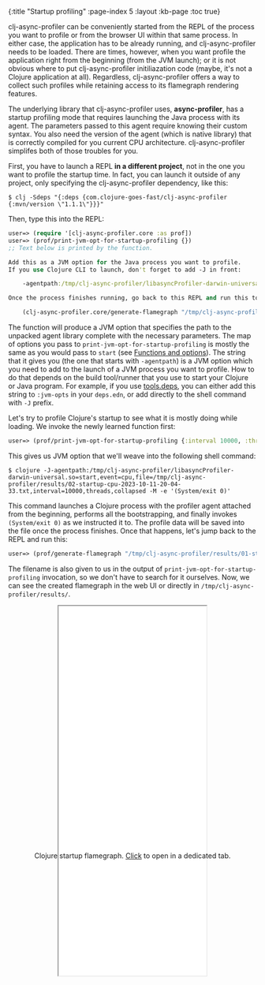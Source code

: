 {:title "Startup profiling"
 :page-index 5
 :layout :kb-page
 :toc true}

clj-async-profiler can be conveniently started from the REPL of the process you
want to profile or from the browser UI within that same process. In either case,
the application has to be already running, and clj-async-profiler needs to be
loaded. There are times, however, when you want profile the application right
from the beginning (from the JVM launch); or it is not obvious where to put
clj-async-profiler initiliazation code (maybe, it's not a Clojure application at
all). Regardless, clj-async-profiler offers a way to collect such profiles while
retaining access to its flamegraph rendering features.

The underlying library that clj-async-profiler uses, **async-profiler**, has a
startup profiling mode that requires launching the Java process with its agent.
The parameters passed to this agent require knowing their custom syntax. You
also need the version of the agent (which is native library) that is correctly
compiled for you current CPU architecture. clj-async-profiler simplifes both of
those troubles for you.

First, you have to launch a REPL **in a different project**, not in the one you
want to profile the startup time. In fact, you can launch it outside of any
project, only specifying the clj-async-profiler dependency, like this:

```shell
$ clj -Sdeps "{:deps {com.clojure-goes-fast/clj-async-profiler {:mvn/version \"1.1.1\"}}}"
```

Then, type this into the REPL:

```clj
user=> (require '[clj-async-profiler.core :as prof])
user=> (prof/print-jvm-opt-for-startup-profiling {})
;; Text below is printed by the function.

Add this as a JVM option for the Java process you want to profile.
If you use Clojure CLI to launch, don't forget to add -J in front:

    -agentpath:/tmp/clj-async-profiler/libasyncProfiler-darwin-universal.so=start,event=cpu,file=/tmp/clj-async-profiler/results/01-startup-cpu-2023-10-11-19-50-07.txt,interval=1000000,collapsed

Once the process finishes running, go back to this REPL and run this to generate the flamegraph:

    (clj-async-profiler.core/generate-flamegraph "/tmp/clj-async-profiler/results/01-startup-cpu-2023-10-11-19-50-07.txt" {})
```

The function will produce a JVM option that specifies the path to the unpacked
agent library complete with the necessary parameters. The map of options you
pass to `print-jvm-opt-for-startup-profiling` is mostly the same as you would
pass to `start` (see [Functions and
options](/kb/profiling/clj-async-profiler/basic-usage#functions-and-options)).
The string that it gives you (the one that starts with `-agentpath`) is a JVM
option which you need to add to the launch of a JVM process you want to profile.
How to do that depends on the build tool/runner that you use to start your
Clojure or Java program. For example, if you use
[tools.deps](https://clojure.org/guides/deps_and_cli), you can either add this
string to `:jvm-opts` in your `deps.edn`, or add directly to the shell command
with `-J` prefix.

Let's try to profile Clojure's startup to see what it is mostly doing while
loading. We invoke the newly learned function first:

```clj
user=> (prof/print-jvm-opt-for-startup-profiling {:interval 10000, :threads true})
```

This gives us JVM option that we'll weave into the following shell command:

```shell
$ clojure -J-agentpath:/tmp/clj-async-profiler/libasyncProfiler-darwin-universal.so=start,event=cpu,file=/tmp/clj-async-profiler/results/02-startup-cpu-2023-10-11-20-04-33.txt,interval=10000,threads,collapsed -M -e '(System/exit 0)'
```

This command launches a Clojure process with the profiler agent attached from
the beginning, performs all the bootstrapping, and finally invokes `(System/exit
0)` as we instructed it to. The profile data will be saved into the file once
the process finishes. Once that happens, let's jump back to the REPL and run
this:

```clj
user=> (prof/generate-flamegraph "/tmp/clj-async-profiler/results/01-startup-cpu-2023-10-11-19-50-07.txt" {})
```

The filename is also given to us in the output of
`print-jvm-opt-for-startup-profiling` invocation, so we don't have to search for
it ourselves. Now, we can see the created flamegraph in the web UI or directly
in `/tmp/clj-async-profiler/results/`.

<center>
<figure class="figure">
<div class="downscale-iframe-66" style="height:500px">
<iframe src="/img/kb/cljap-startup.html" style="height:750px"></iframe>
</div>
<figcaption class="figure-caption text-center">
    Clojure startup flamegraph. <a href="/img/kb/cljap-startup.html"
target="_blank">Click</a> to open in a dedicated tab.
</figcaption>
</figure>
</center>
